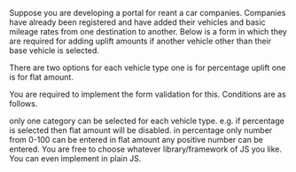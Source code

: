 Suppose you are developing a portal for reant a car companies. Companies have already been registered and have added their vehicles and basic mileage rates from one destination to another. Below is a form in which they are required for adding uplift amounts if another vehicle other than their base vehicle is selected.

There are two options for each vehicle type one is for percentage uplift one is for flat amount.

You are required to implement the form validation for this. Conditions are as follows.

only one category can be selected for each vehicle type. e.g. if percentage is selected then flat amount will be disabled.
in percentage only number from 0-100 can be entered
in flat amount any positive number can be entered.
You are free to choose whatever library/framework of JS you like. You can even implement in plain JS.
